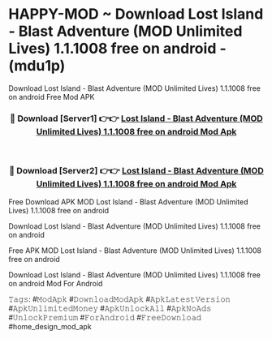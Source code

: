 # HAPPY-MOD ~ Download Lost Island - Blast Adventure (MOD Unlimited Lives) 1.1.1008 free on android - (mdu1p)
Download Lost Island - Blast Adventure (MOD Unlimited Lives) 1.1.1008 free on android Free Mod APK

<div align="center">
<h3>🔴 Download [Server1] 👉👉 <a href="https://apk-comot.site?title=Lost_Island_-_Blast_Adventure_(MOD_Unlimited_Lives)_1.1.1008_free_on_android">Lost Island - Blast Adventure (MOD Unlimited Lives) 1.1.1008 free on android Mod Apk</a></h3><br>

<h3>🔴 Download [Server2] 👉👉 <a href="https://apk-comot.site?title=Lost_Island_-_Blast_Adventure_(MOD_Unlimited_Lives)_1.1.1008_free_on_android">Lost Island - Blast Adventure (MOD Unlimited Lives) 1.1.1008 free on android Mod Apk</a></h3>
</div>


Free Download APK MOD Lost Island - Blast Adventure (MOD Unlimited Lives) 1.1.1008 free on android

Download Lost Island - Blast Adventure (MOD Unlimited Lives) 1.1.1008 free on android 

Free APK MOD Lost Island - Blast Adventure (MOD Unlimited Lives) 1.1.1008 free on android 

Download Lost Island - Blast Adventure (MOD Unlimited Lives) 1.1.1008 free on android Mod For Android

𝚃𝚊𝚐𝚜: #𝙼𝚘𝚍𝙰𝚙𝚔 #𝙳𝚘𝚠𝚗𝚕𝚘𝚊𝚍𝙼𝚘𝚍𝙰𝚙𝚔 #𝙰𝚙𝚔𝙻𝚊𝚝𝚎𝚜𝚝𝚅𝚎𝚛𝚜𝚒𝚘𝚗 #𝙰𝚙𝚔𝚄𝚗𝚕𝚒𝚖𝚒𝚝𝚎𝚍𝙼𝚘𝚗𝚎𝚢 #𝙰𝚙𝚔𝚄𝚗𝚕𝚘𝚌𝚔𝙰𝚕𝚕 #𝙰𝚙𝚔𝙽𝚘𝙰𝚍𝚜 #𝚄𝚗𝚕𝚘𝚌𝚔𝙿𝚛𝚎𝚖𝚒𝚞𝚖 #𝙵𝚘𝚛𝙰𝚗𝚍𝚛𝚘𝚒𝚍 #𝙵𝚛𝚎𝚎𝙳𝚘𝚠𝚗𝚕𝚘𝚊𝚍 #home_design_mod_apk